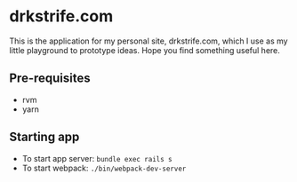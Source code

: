 drkstrife.com
==============

This is the application for my personal site, drkstrife.com, which I use as my
little playground to prototype ideas. Hope you find something useful here.

## Pre-requisites

* rvm
* yarn

## Starting app

* To start app server: `bundle exec rails s`
* To start webpack: `./bin/webpack-dev-server`

